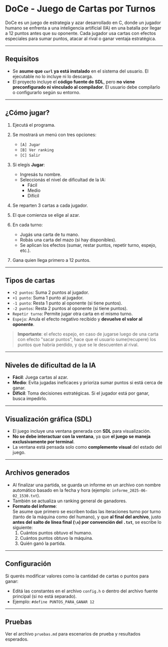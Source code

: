 # DoCe - Juego de Cartas por Turnos

DoCe es un juego de estrategia y azar desarrollado en C, donde un jugador humano se enfrenta a una inteligencia artificial (IA) en una batalla por llegar a 12 puntos antes que su oponente. Cada jugador usa cartas con efectos especiales para sumar puntos, atacar al rival o ganar ventaja estratégica.

---

## Requisitos

- Se **asume que `curl` ya está instalado** en el sistema del usuario. El ejecutable no lo incluye ni lo descarga.
- El proyecto incluye el **código fuente de SDL**, pero **no viene preconfigurado ni vinculado al compilador**. El usuario debe compilarlo o configurarlo según su entorno.

---

## ¿Cómo jugar?

1. Ejecutá el programa.
2. Se mostrará un menú con tres opciones:

   - `[A] Jugar`
   - `[B] Ver ranking`
   - `[C] Salir`

3. Si elegís **Jugar**:

   - Ingresás tu nombre.
   - Seleccionás el nivel de dificultad de la IA:
     - Fácil
     - Medio
     - Difícil

4. Se reparten 3 cartas a cada jugador.
5. El que comienza se elige al azar.
6. En cada turno:

   - Jugás una carta de tu mano.
   - Robás una carta del mazo (si hay disponibles).
   - Se aplican los efectos (sumar, restar puntos, repetir turno, espejo, etc.).

7. Gana quien llega primero a 12 puntos.

---

## Tipos de cartas

- `+2 puntos`: Suma 2 puntos al jugador.
- `+1 punto`: Suma 1 punto al jugador.
- `-1 punto`: Resta 1 punto al oponente (si tiene puntos).
- `-2 puntos`: Resta 2 puntos al oponente (si tiene puntos).
- `Repetir turno`: Permite jugar otra carta en el mismo turno.
- `Espejo`: Anula el efecto negativo recibido y **devuelve el valor al oponente**.

> **Importante**: el efecto espejo, en caso de jugarse luego de una carta con efecto "sacar puntos", hace que el usuario sume(recupere) los puntos que habría perdido, y que se le descuenten al rival.

---

## Niveles de dificultad de la IA

- **Fácil**: Juega cartas al azar.
- **Medio**: Evita jugadas ineficaces y prioriza sumar puntos si está cerca de ganar.
- **Difícil**: Toma decisiones estratégicas. Si el jugador está por ganar, busca impedirlo.

---

## Visualización gráfica (SDL)

- El juego incluye una ventana generada con **SDL** para visualización.
- **No se debe interactuar con la ventana**, ya que **el juego se maneja exclusivamente por terminal**.
- La ventana está pensada solo como **complemento visual** del estado del juego.

---

## Archivos generados

- Al finalizar una partida, se guarda un informe en un archivo con nombre automático basado en la fecha y hora (ejemplo: `informe_2025-06-02_1530.txt`).
- También se actualiza un ranking general de ganadores.
- **Formato del informe**:  
  Se asume que primero se escriben todas las iteraciones turno por turno (tanto de la máquina como del humano), y que **al final del archivo**, justo **antes del salto de línea final (`\n`) por convención del `.txt`**, se escribe lo siguiente:
  1. Cuántos puntos obtuvo el humano.
  2. Cuántos puntos obtuvo la máquina.
  3. Quién ganó la partida.

---

## Configuración

Si querés modificar valores como la cantidad de cartas o puntos para ganar:

- Editá las constantes en el archivo `config.h` o dentro del archivo fuente principal (si no está separado).
- Ejemplo: `#define PUNTOS_PARA_GANAR 12`

---

## Pruebas

Ver el archivo `pruebas.md` para escenarios de prueba y resultados esperados.
